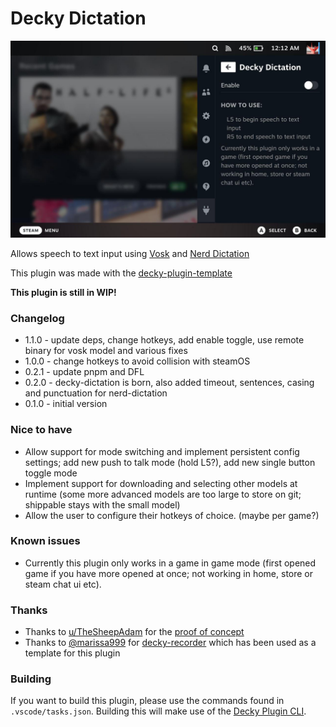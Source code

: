 # Decky Dictation

![Decky-Dictation Example Screenshot](decky-dictation-screenshot.png)

Allows speech to text input using [Vosk](https://github.com/alphacep/vosk-api) and [Nerd Dictation](https://github.com/ideasman42/nerd-dictation)

This plugin was made with the [decky-plugin-template](https://github.com/SteamDeckHomebrew/decky-plugin-template)

**This plugin is still in WIP!**

### Changelog
- 1.1.0 - update deps, change hotkeys, add enable toggle, use remote binary for vosk model and various fixes
- 1.0.0 - change hotkeys to avoid collision with steamOS
- 0.2.1 - update pnpm and DFL
- 0.2.0 - decky-dictation is born, also added timeout, sentences, casing and punctuation for nerd-dictation
- 0.1.0 - initial version

### Nice to have
- Allow support for mode switching and implement persistent config settings; add new push to talk mode (hold L5?), add new single button toggle mode
- Implement support for downloading and selecting other models at runtime (some more advanced models are too large to store on git; shippable stays with the small model)
- Allow the user to configure their hotkeys of choice. (maybe per game?)

### Known issues
- Currently this plugin only works in a game in game mode (first opened game if you have more opened at once; not working in home, store or steam chat ui etc).

### Thanks
- Thanks to [u/TheSheepAdam](https://www.reddit.com/user/TheSheepAdam/) for the [proof of concept](https://www.reddit.com/r/SteamDeck/comments/wuajgy/dictation_speech_to_text_proof_of_concept_vosk/) 
- Thanks to [@marissa999](https://github.com/marissa999) for [decky-recorder](https://github.com/marissa999/decky-recorder) which has been used as a template for this plugin

### Building
If you want to build this plugin, please use the commands found in `.vscode/tasks.json`. Building this will make use of the [Decky Plugin CLI](https://github.com/SteamDeckHomebrew/cli).
